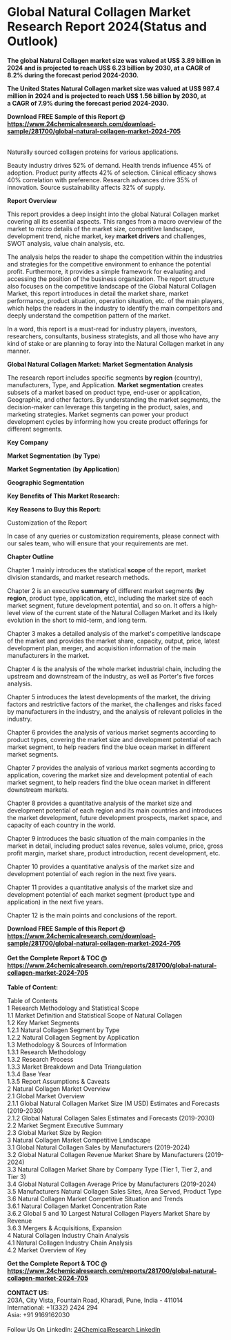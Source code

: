 <h1>Global Natural Collagen Market Research Report 2024(Status and Outlook)</h1><p><strong>The global Natural Collagen market size was valued at US$ 3.89 billion in 2024 and is projected to reach US$ 6.23 billion by 2030, at a CAGR of 8.2% during the forecast period 2024-2030.</strong></p><p>
</p><p><strong>The United States Natural Collagen market size was valued at US$ 987.4 million in 2024 and is projected to reach US$ 1.56 billion by 2030, at a CAGR of 7.9% during the forecast period 2024-2030.</strong></p><div><b>Download FREE Sample of this Report @ 
            <a href="https://www.24chemicalresearch.com/download-sample/281700/global-natural-collagen-market-2024-705">
            https://www.24chemicalresearch.com/download-sample/281700/global-natural-collagen-market-2024-705</a></b></div><br><p>
</p><p>Naturally sourced collagen proteins for various applications.</p><p>
</p><p>Beauty industry drives 52% of demand. Health trends influence 45% of adoption. Product purity affects 42% of selection. Clinical efficacy shows 40% correlation with preference. Research advances drive 35% of innovation. Source sustainability affects 32% of supply.</p><p>
</p><p><strong>Report Overview</strong></p><p>
</p><p></p><p>
</p><p>This report provides a deep insight into the global Natural Collagen market covering all its essential aspects. This ranges from a macro overview of the market to micro details of the market size, competitive landscape, development trend, niche market, key <strong>market drivers</strong> and challenges, SWOT analysis, value chain analysis, etc.</p><p>
</p><p>The analysis helps the reader to shape the competition within the industries and strategies for the competitive environment to enhance the potential profit. Furthermore, it provides a simple framework for evaluating and accessing the position of the business organization. The report structure also focuses on the competitive landscape of the Global Natural Collagen Market, this report introduces in detail the market share, market performance, product situation, operation situation, etc. of the main players, which helps the readers in the industry to identify the main competitors and deeply understand the competition pattern of the market.</p><p>
</p><p>In a word, this report is a must-read for industry players, investors, researchers, consultants, business strategists, and all those who have any kind of stake or are planning to foray into the Natural Collagen market in any manner.</p><p>
</p><p><strong>Global Natural Collagen Market: Market Segmentation Analysis</strong></p><p>
</p><p>The research report includes specific segments <strong>by region</strong> (country), manufacturers, Type, and Application. <strong>Market segmentation</strong> creates subsets of a market based on product type, end-user or application, Geographic, and other factors. By understanding the market segments, the decision-maker can leverage this targeting in the product, sales, and marketing strategies. Market segments can power your product development cycles by informing how you create product offerings for different segments.</p><p>
</p><p><strong>Key Company</strong></p><p>
</p><p>
</p><p><strong>Market Segmentation</strong> (<strong>by Type</strong>)</p><p>
</p><p>
</p><p><strong>Market Segmentation</strong> (<strong>by Application</strong>)</p><p>
</p><p>
</p><p><strong>Geographic Segmentation</strong></p><p>
</p><p>
</p><p><strong>Key Benefits of This Market Research:</strong></p><p>
</p><p>
</p><p><strong>Key Reasons to Buy this Report:</strong></p><p>
</p><p>
</p><p>Customization of the Report</p><p>
</p><p>In case of any queries or customization requirements, please connect with our sales team, who will ensure that your requirements are met.</p><p>
</p><p><strong>Chapter Outline</strong></p><p>
</p><p>Chapter 1 mainly introduces the statistical <strong>scope</strong> of the report, market division standards, and market research methods.</p><p>
</p><p>Chapter 2 is an executive <strong>summary</strong> of different market segments (<strong>by region</strong>, product type, application, etc), including the market size of each market segment, future development potential, and so on. It offers a high-level view of the current state of the Natural Collagen Market and its likely evolution in the short to mid-term, and long term.</p><p>
</p><p>Chapter 3 makes a detailed analysis of the market's competitive landscape of the market and provides the market share, capacity, output, price, latest development plan, merger, and acquisition information of the main manufacturers in the market.</p><p>
</p><p>Chapter 4 is the analysis of the whole market industrial chain, including the upstream and downstream of the industry, as well as Porter's five forces analysis.</p><p>
</p><p>Chapter 5 introduces the latest developments of the market, the driving factors and restrictive factors of the market, the challenges and risks faced by manufacturers in the industry, and the analysis of relevant policies in the industry.</p><p>
</p><p>Chapter 6 provides the analysis of various market segments according to product types, covering the market size and development potential of each market segment, to help readers find the blue ocean market in different market segments.</p><p>
</p><p>Chapter 7 provides the analysis of various market segments according to application, covering the market size and development potential of each market segment, to help readers find the blue ocean market in different downstream markets.</p><p>
</p><p>Chapter 8 provides a quantitative analysis of the market size and development potential of each region and its main countries and introduces the market development, future development prospects, market space, and capacity of each country in the world.</p><p>
</p><p>Chapter 9 introduces the basic situation of the main companies in the market in detail, including product sales revenue, sales volume, price, gross profit margin, market share, product introduction, recent development, etc.</p><p>
</p><p>Chapter 10 provides a quantitative analysis of the market size and development potential of each region in the next five years.</p><p>
</p><p>Chapter 11 provides a quantitative analysis of the market size and development potential of each market segment (product type and application) in the next five years.</p><p>
</p><p>Chapter 12 is the main points and conclusions of the report.</p><p>

</p><div><b>Download FREE Sample of this Report @ 
            <a href="https://www.24chemicalresearch.com/download-sample/281700/global-natural-collagen-market-2024-705">
            https://www.24chemicalresearch.com/download-sample/281700/global-natural-collagen-market-2024-705</a></b></div><br><div><b>Get the Complete Report & TOC @ 
            <a href="https://www.24chemicalresearch.com/reports/281700/global-natural-collagen-market-2024-705">
            https://www.24chemicalresearch.com/reports/281700/global-natural-collagen-market-2024-705</a></b></div><br>
            <b>Table of Content:</b><p>Table of Contents<br />
 1 Research Methodology and Statistical Scope<br />
 1.1 Market Definition and Statistical Scope of Natural Collagen<br />
 1.2 Key Market Segments<br />
 1.2.1 Natural Collagen Segment by Type<br />
 1.2.2 Natural Collagen Segment by Application<br />
 1.3 Methodology & Sources of Information<br />
 1.3.1 Research Methodology<br />
 1.3.2 Research Process<br />
 1.3.3 Market Breakdown and Data Triangulation<br />
 1.3.4 Base Year<br />
 1.3.5 Report Assumptions & Caveats<br />
 2 Natural Collagen Market Overview<br />
 2.1 Global Market Overview<br />
 2.1.1 Global Natural Collagen Market Size (M USD) Estimates and Forecasts (2019-2030)<br />
 2.1.2 Global Natural Collagen Sales Estimates and Forecasts (2019-2030)<br />
 2.2 Market Segment Executive Summary<br />
 2.3 Global Market Size by Region<br />
 3 Natural Collagen Market Competitive Landscape<br />
 3.1 Global Natural Collagen Sales by Manufacturers (2019-2024)<br />
 3.2 Global Natural Collagen Revenue Market Share by Manufacturers (2019-2024)<br />
 3.3 Natural Collagen Market Share by Company Type (Tier 1, Tier 2, and Tier 3)<br />
 3.4 Global Natural Collagen Average Price by Manufacturers (2019-2024)<br />
 3.5 Manufacturers Natural Collagen Sales Sites, Area Served, Product Type<br />
 3.6 Natural Collagen Market Competitive Situation and Trends<br />
 3.6.1 Natural Collagen Market Concentration Rate<br />
 3.6.2 Global 5 and 10 Largest Natural Collagen Players Market Share by Revenue<br />
 3.6.3 Mergers & Acquisitions, Expansion<br />
 4 Natural Collagen Industry Chain Analysis<br />
 4.1 Natural Collagen Industry Chain Analysis<br />
 4.2 Market Overview of Key</p><div><b>Get the Complete Report & TOC @ 
            <a href="https://www.24chemicalresearch.com/reports/281700/global-natural-collagen-market-2024-705">
            https://www.24chemicalresearch.com/reports/281700/global-natural-collagen-market-2024-705</a></b></div><br><b>CONTACT US:</b><br>
            203A, City Vista, Fountain Road, Kharadi, Pune, India - 411014<br>
            International: +1(332) 2424 294<br>
            Asia: +91 9169162030 <br><br>
            Follow Us On LinkedIn: <a href="https://www.linkedin.com/company/24chemicalresearch/">24ChemicalResearch LinkedIn</a>